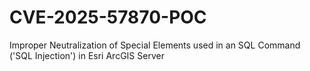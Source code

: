 # CVE-2025-57870-POC
Improper Neutralization of Special Elements used in an SQL Command ('SQL Injection') in Esri ArcGIS Server
